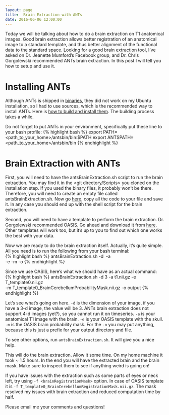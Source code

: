 ```yaml
---
layout: page
title:  Brain Extraction with ANTs
date: 2016-06-06 12:00:00
---
```


Today we will be talking about how to do a brain extraction on T1 anatomical images. Good brain extraction allows better registration of an anatomical image to a standard template, and thus better alignment of the functional data to the standard space. Looking for a good brain extraction tool, I’ve asked on Dr. Jeanette Mumford’s Facebook group, and Dr. Chris Gorgolewski recommended ANTs brain extraction. In this post I will tell you how to setup and use it.

# Installing ANTs

Although ANTs is shipped in [binaries](https://github.com/stnava/ANTs/releases), they did not work on my Ubuntu installation, so I had to use sources, which is the recommended way to install ANTs. Here is [how to build and install them](https://brianavants.wordpress.com/2012/04/13/updated-ants-compile-instructions-april-12-2012/). The building process takes a while.

Do not forget to put ANTs in your environment, specifically put these line to your bash profile:
{% highlight bash %}
export PATH=<path_to_your_home>/antsbin/bin:$PATH
export ANTSPATH=<path_to_your_home>/antsbin/bin
{% endhighlight %}

# Brain Extraction with ANTs

First, you will need to have the antsBrainExtraction.sh script to run the brain extraction. You may find it in the <git directory/Scripts> you cloned on the installation step. If you used the binary files, it probably won’t be there. Therefore, you will need to create an empty file called antsBrainExtraction.sh. Now go [here](https://github.com/stnava/ANTs/blob/master/Scripts/antsBrainExtraction.sh), copy all the code to your file and save it. In any case you should end up with the shell script for the brain extraction.

Second, you will need to have a template to perform the brain extraction. Dr. Gorgolewski recommended OASIS. Go ahead and download it from [here](https://figshare.com/articles/ANTs_ANTsR_Brain_Templates/915436). Other templates will work too, but it’s up to you to find out which one works the best with your data.

Now we are ready to do the brain extraction itself. Actually, it’s quite simple. All you need is to run the following from your bash terminal:  
{% highlight bash %}
antsBrainExtraction.sh -d <image dimension> -a <anatomical image> \
-e <brainWithSkullTemplate> -m <brainPrior> -o <output>
{% endhighlight %}

Since we use OASIS, here’s what we should have as an actual command:  
{% highlight bash %}
antsBrainExtraction.sh -d 3 -a t1.nii.gz -e T_template0.nii.gz \
-m T_template0_BrainCerebellumProbabilityMask.nii.gz -o output
{% endhighlight %}

Let’s see what’s going on here. `-d` is the dimension of your image, if you have a 3-d image, the value will be 3. ANTs brain extraction does not support 4-d images (yet?), so you cannot run it on timeseries. `-a` is your anatomical T1 image with the brain. `-e` is your OASIS template with the skull. `-m` is the OASIS brain probability mask. For the `-o` you may put anything, because this is just a prefix for your output directory and file.

To see other options, run `antsBrainExtraction.sh`. It will give you a nice help.

This will do the brain extraction. Allow it some time. On my home machine it took ~ 1.5 hours. In the end you will have the extracted brain and the brain mask. Make sure to inspect them to see if anything weird is going on!

If you have issues with the extraction such as some parts of eyes or neck left, try using `-f <brainRegistrationMask>` option. In case of OASIS template it is `-f T_template0_BrainCerebellumRegistrationMask.nii.gz`. The mask resolved my issues with brain extraction and reduced computation time by half.

Please email me your comments and questions!
